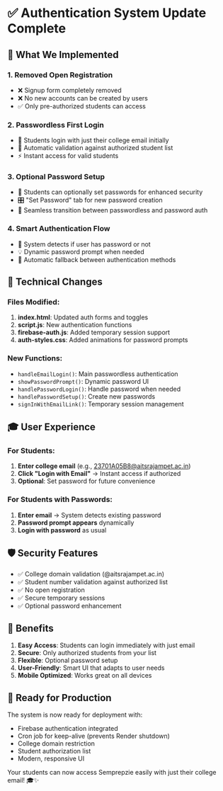 # ✅ Authentication System Update Complete

## 🎯 What We Implemented

### 1. **Removed Open Registration**
- ❌ Signup form completely removed
- ❌ No new accounts can be created by users
- ✅ Only pre-authorized students can access

### 2. **Passwordless First Login**
- 🚀 Students login with just their college email initially
- 📧 Automatic validation against authorized student list
- ⚡ Instant access for valid students

### 3. **Optional Password Setup**
- 🔑 Students can optionally set passwords for enhanced security
- 🎛️ "Set Password" tab for new password creation
- 🔄 Seamless transition between passwordless and password auth

### 4. **Smart Authentication Flow**
- 🧠 System detects if user has password or not
- 💡 Dynamic password prompt when needed
- 🔄 Automatic fallback between authentication methods

## 🔧 Technical Changes

### Files Modified:
1. **index.html**: Updated auth forms and toggles
2. **script.js**: New authentication functions
3. **firebase-auth.js**: Added temporary session support
4. **auth-styles.css**: Added animations for password prompts

### New Functions:
- `handleEmailLogin()`: Main passwordless authentication
- `showPasswordPrompt()`: Dynamic password UI
- `handlePasswordLogin()`: Handle password when needed
- `handlePasswordSetup()`: Create new passwords
- `signInWithEmailLink()`: Temporary session management

## 🎓 User Experience

### For Students:
1. **Enter college email** (e.g., 23701A05B8@aitsrajampet.ac.in)
2. **Click "Login with Email"** → Instant access if authorized
3. **Optional**: Set password for future convenience

### For Students with Passwords:
1. **Enter email** → System detects existing password
2. **Password prompt appears** dynamically
3. **Login with password** as usual

## 🛡️ Security Features

- ✅ College domain validation (@aitsrajampet.ac.in)
- ✅ Student number validation against authorized list
- ✅ No open registration
- ✅ Secure temporary sessions
- ✅ Optional password enhancement

## 🎯 Benefits

1. **Easy Access**: Students can login immediately with just email
2. **Secure**: Only authorized students from your list
3. **Flexible**: Optional password setup
4. **User-Friendly**: Smart UI that adapts to user needs
5. **Mobile Optimized**: Works great on all devices

## 🚀 Ready for Production

The system is now ready for deployment with:
- Firebase authentication integrated
- Cron job for keep-alive (prevents Render shutdown)
- College domain restriction
- Student authorization list
- Modern, responsive UI

Your students can now access Semprepzie easily with just their college email! 🎓✨

